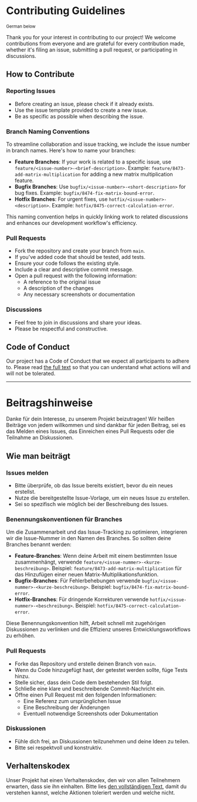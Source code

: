 # Contributing Guidelines

<sup>German below</sup>

Thank you for your interest in contributing to our project! We welcome contributions from everyone and are grateful for every contribution made, whether it's filing an issue, submitting a pull request, or participating in discussions.

## How to Contribute

### Reporting Issues

- Before creating an issue, please check if it already exists.
- Use the issue template provided to create a new issue.
- Be as specific as possible when describing the issue.

### Branch Naming Conventions

To streamline collaboration and issue tracking, we include the issue number in branch names. Here's how to name your branches:

- **Feature Branches**: If your work is related to a specific issue, use `feature/<issue-number>-<brief-description>`. Example: `feature/8473-add-matrix-multiplication` for adding a new matrix multiplication feature.
- **Bugfix Branches**: Use `bugfix/<issue-number>-<short-description>` for bug fixes. Example: `bugfix/8474-fix-matrix-bound-error`.
- **Hotfix Branches**: For urgent fixes, use `hotfix/<issue-number>-<description>`. Example: `hotfix/8475-correct-calculation-error`.

This naming convention helps in quickly linking work to related discussions and enhances our development workflow's efficiency.

### Pull Requests

- Fork the repository and create your branch from `main`.
- If you've added code that should be tested, add tests.
- Ensure your code follows the existing style.
- Include a clear and descriptive commit message.
- Open a pull request with the following information:
  - A reference to the original issue
  - A description of the changes
  - Any necessary screenshots or documentation

### Discussions

- Feel free to join in discussions and share your ideas.
- Please be respectful and constructive.

## Code of Conduct

Our project has a Code of Conduct that we expect all participants to adhere to. Please read [the full text](CODE_OF_CONDUCT.md) so that you can understand what actions will and will not be tolerated.

---

# Beitragshinweise

Danke für dein Interesse, zu unserem Projekt beizutragen! Wir heißen Beiträge von jedem willkommen und sind dankbar für jeden Beitrag, sei es das Melden eines Issues, das Einreichen eines Pull Requests oder die Teilnahme an Diskussionen.

## Wie man beiträgt

### Issues melden

- Bitte überprüfe, ob das Issue bereits existiert, bevor du ein neues erstellst.
- Nutze die bereitgestellte Issue-Vorlage, um ein neues Issue zu erstellen.
- Sei so spezifisch wie möglich bei der Beschreibung des Issues.

### Benennungskonventionen für Branches

Um die Zusammenarbeit und das Issue-Tracking zu optimieren, integrieren wir die Issue-Nummer in den Namen des Branches. So sollten deine Branches benannt werden:

- **Feature-Branches**: Wenn deine Arbeit mit einem bestimmten Issue zusammenhängt, verwende `feature/<issue-nummer>-<kurze-beschreibung>`. Beispiel: `feature/8473-add-matrix-multiplication` für das Hinzufügen einer neuen Matrix-Multiplikationsfunktion.
- **Bugfix-Branches**: Für Fehlerbehebungen verwende `bugfix/<issue-nummer>-<kurze-beschreibung>`. Beispiel: `bugfix/8474-fix-matrix-bound-error`.
- **Hotfix-Branches**: Für dringende Korrekturen verwende `hotfix/<issue-nummer>-<beschreibung>`. Beispiel: `hotfix/8475-correct-calculation-error`.

Diese Benennungskonvention hilft, Arbeit schnell mit zugehörigen Diskussionen zu verlinken und die Effizienz unseres Entwicklungsworkflows zu erhöhen.

### Pull Requests

- Forke das Repository und erstelle deinen Branch von `main`.
- Wenn du Code hinzugefügt hast, der getestet werden sollte, füge Tests hinzu.
- Stelle sicher, dass dein Code dem bestehenden Stil folgt.
- Schließe eine klare und beschreibende Commit-Nachricht ein.
- Öffne einen Pull Request mit den folgenden Informationen:
  - Eine Referenz zum ursprünglichen Issue
  - Eine Beschreibung der Änderungen
  - Eventuell notwendige Screenshots oder Dokumentation

### Diskussionen

- Fühle dich frei, an Diskussionen teilzunehmen und deine Ideen zu teilen.
- Bitte sei respektvoll und konstruktiv.

## Verhaltenskodex

Unser Projekt hat einen Verhaltenskodex, den wir von allen Teilnehmern erwarten, dass sie ihn einhalten. Bitte lies [den vollständigen Text](CODE_OF_CONDUCT.md), damit du verstehen kannst, welche Aktionen toleriert werden und welche nicht.
